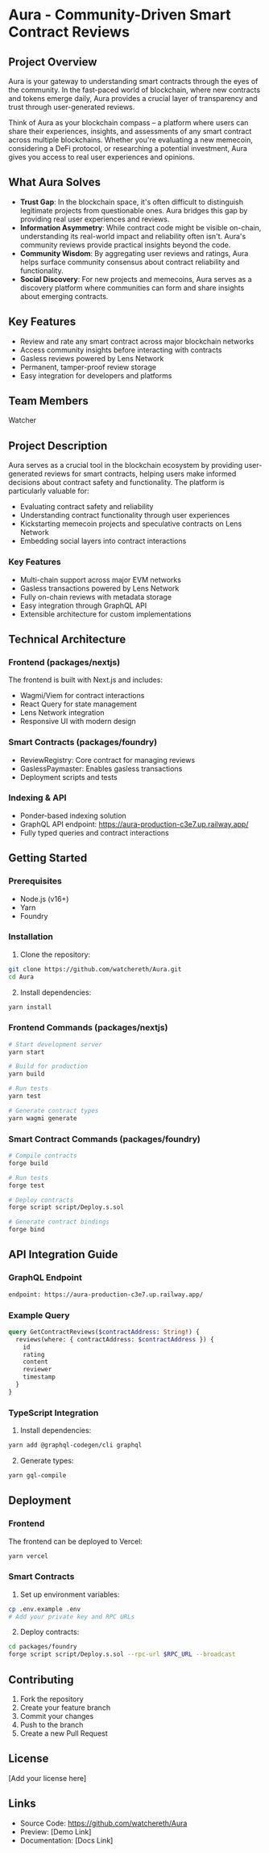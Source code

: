 # Aura - Community-Driven Smart Contract Reviews

## Project Overview
Aura is your gateway to understanding smart contracts through the eyes of the community. In the fast-paced world of blockchain, where new contracts and tokens emerge daily, Aura provides a crucial layer of transparency and trust through user-generated reviews.

Think of Aura as your blockchain compass – a platform where users can share their experiences, insights, and assessments of any smart contract across multiple blockchains. Whether you're evaluating a new memecoin, considering a DeFi protocol, or researching a potential investment, Aura gives you access to real user experiences and opinions.

## What Aura Solves
- **Trust Gap**: In the blockchain space, it's often difficult to distinguish legitimate projects from questionable ones. Aura bridges this gap by providing real user experiences and reviews.
- **Information Asymmetry**: While contract code might be visible on-chain, understanding its real-world impact and reliability often isn't. Aura's community reviews provide practical insights beyond the code.
- **Community Wisdom**: By aggregating user reviews and ratings, Aura helps surface community consensus about contract reliability and functionality.
- **Social Discovery**: For new projects and memecoins, Aura serves as a discovery platform where communities can form and share insights about emerging contracts.

## Key Features
- Review and rate any smart contract across major blockchain networks
- Access community insights before interacting with contracts
- Gasless reviews powered by Lens Network
- Permanent, tamper-proof review storage
- Easy integration for developers and platforms

## Team Members
Watcher 

## Project Description
Aura serves as a crucial tool in the blockchain ecosystem by providing user-generated reviews for smart contracts, helping users make informed decisions about contract safety and functionality. The platform is particularly valuable for:
- Evaluating contract safety and reliability
- Understanding contract functionality through user experiences
- Kickstarting memecoin projects and speculative contracts on Lens Network
- Embedding social layers into contract interactions

### Key Features
- Multi-chain support across major EVM networks
- Gasless transactions powered by Lens Network
- Fully on-chain reviews with metadata storage
- Easy integration through GraphQL API
- Extensible architecture for custom implementations

## Technical Architecture

### Frontend (packages/nextjs)
The frontend is built with Next.js and includes:
- Wagmi/Viem for contract interactions
- React Query for state management
- Lens Network integration
- Responsive UI with modern design

### Smart Contracts (packages/foundry)
- ReviewRegistry: Core contract for managing reviews
- GaslessPaymaster: Enables gasless transactions
- Deployment scripts and tests

### Indexing & API
- Ponder-based indexing solution
- GraphQL API endpoint: https://aura-production-c3e7.up.railway.app/
- Fully typed queries and contract interactions

## Getting Started

### Prerequisites
- Node.js (v16+)
- Yarn
- Foundry

### Installation

1. Clone the repository:
```bash
git clone https://github.com/watchereth/Aura.git
cd Aura
```

2. Install dependencies:
```bash
yarn install
```

### Frontend Commands (packages/nextjs)
```bash
# Start development server
yarn start

# Build for production
yarn build

# Run tests
yarn test

# Generate contract types
yarn wagmi generate
```

### Smart Contract Commands (packages/foundry)
```bash
# Compile contracts
forge build

# Run tests
forge test

# Deploy contracts
forge script script/Deploy.s.sol

# Generate contract bindings
forge bind
```

## API Integration Guide

### GraphQL Endpoint
```graphql
endpoint: https://aura-production-c3e7.up.railway.app/
```

### Example Query
```graphql
query GetContractReviews($contractAddress: String!) {
  reviews(where: { contractAddress: $contractAddress }) {
    id
    rating
    content
    reviewer
    timestamp
  }
}
```

### TypeScript Integration
1. Install dependencies:
```bash
yarn add @graphql-codegen/cli graphql
```

2. Generate types:
```bash
yarn gql-compile
```

## Deployment

### Frontend
The frontend can be deployed to Vercel:
```bash
yarn vercel
```

### Smart Contracts
1. Set up environment variables:
```bash
cp .env.example .env
# Add your private key and RPC URLs
```

2. Deploy contracts:
```bash
cd packages/foundry
forge script script/Deploy.s.sol --rpc-url $RPC_URL --broadcast
```

## Contributing
1. Fork the repository
2. Create your feature branch
3. Commit your changes
4. Push to the branch
5. Create a new Pull Request

## License
[Add your license here]

## Links
- Source Code: https://github.com/watchereth/Aura
- Preview: [Demo Link]
- Documentation: [Docs Link]
